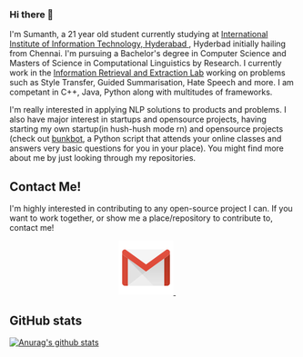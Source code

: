 ### Hi there 👋


I'm Sumanth, a 21 year old student currently studying at [International Institute of Information Technology, Hyderabad ](https://www.iiit.ac.in/), Hyderbad initially hailing from Chennai. I'm pursuing a Bachelor's degree in Computer Science and  Masters of Science in Computational Linguistics by Research. I currently work in the [Information Retrieval and Extraction Lab](https://irel.iiit.ac.in/) working on problems such as Style Transfer, Guided Summarisation, Hate Speech and more. I am competant in C++, Java, Python along with multitudes of frameworks.   

I'm really interested in applying NLP solutions to products and problems. I also have major interest in startups and opensource projects, having starting my own startup(in hush-hush mode rn) and opensource projects (check out [bunkbot](https://github.com/sujaysathya/bunk_bot), a Python script that attends your online classes and answers very basic questions for you in your place). You might find more about me by just looking through my repositories.

## Contact Me!

I'm highly interested in contributing to any open-source project I can. If you want to work together, or show me a place/repository to contribute to, contact me!

<p align = 'center'>
 <a href = 'mailto:sumanth.goku@gmail.com'><img src = 'https://raw.githubusercontent.com/dhiganthrao/dhiganthrao/master/Assets/Icons/Gmail.svg'>
 </a>&nbsp;&nbsp;&nbsp;&nbsp;&nbsp;

 </p>
 
 ## GitHub stats
 [![Anurag's github stats](https://github-readme-stats.vercel.app/api?username=sumba101)](https://github.com/anuraghazra/github-readme-stats)

